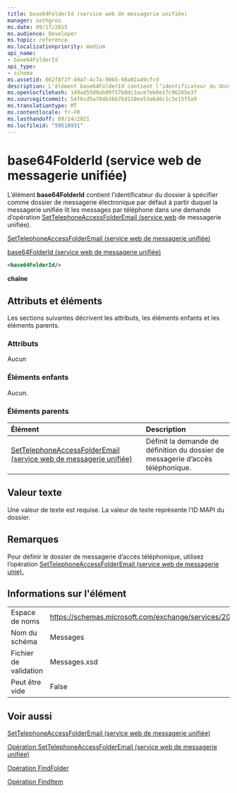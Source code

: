```yaml
---
title: base64FolderId (service web de messagerie unifiée)
manager: sethgros
ms.date: 09/17/2015
ms.audience: Developer
ms.topic: reference
ms.localizationpriority: medium
api_name:
- base64FolderId
api_type:
- schema
ms.assetid: 662f8f2f-49a7-4c7a-9065-98a02a49cfcd
description: L’élément base64FolderId contient l’identificateur du dossier à spécifier comme dossier de messagerie électronique par défaut à partir duquel la messagerie unifiée lit les messages par téléphone dans une demande d’opération SetTelephoneAccessFolderEmail (service web de messagerie unifiée).
ms.openlocfilehash: 149ad55d0ab09f57b0dc3ace7eb0e17c96265e3f
ms.sourcegitcommit: 54f6cd5a704b36b76d110ee53a6d6c1c3e15f5a9
ms.translationtype: MT
ms.contentlocale: fr-FR
ms.lasthandoff: 09/24/2021
ms.locfileid: "59518931"
---
```

# <a name="base64folderid-um-web-service"></a>base64FolderId (service web de messagerie unifiée)

L’élément **base64FolderId** contient l’identificateur du dossier à spécifier comme dossier de messagerie électronique par défaut à partir duquel la messagerie unifiée lit les messages par téléphone dans une demande d’opération [SetTelephoneAccessFolderEmail (service web](settelephoneaccessfolderemail-operation-um-web-service.md) de messagerie unifiée). 
  
[SetTelephoneAccessFolderEmail (service web de messagerie unifiée)](settelephoneaccessfolderemail-um-web-service.md)
  
[base64FolderId (service web de messagerie unifiée)](base64folderid-um-web-service.md)
  
```xml
<base64FolderId/>
```

 **chaîne**
## <a name="attributes-and-elements"></a>Attributs et éléments

Les sections suivantes décrivent les attributs, les éléments enfants et les éléments parents.
  
### <a name="attributes"></a>Attributs

Aucun
  
### <a name="child-elements"></a>Éléments enfants

Aucun.
  
### <a name="parent-elements"></a>Éléments parents

|**Élément**|**Description**|
|:-----|:-----|
|[SetTelephoneAccessFolderEmail (service web de messagerie unifiée)](settelephoneaccessfolderemail-um-web-service.md) <br/> |Définit la demande de définition du dossier de messagerie d’accès téléphonique.  <br/> |
   
## <a name="text-value"></a>Valeur texte

Une valeur de texte est requise. La valeur de texte représente l’ID MAPI du dossier.
  
## <a name="remarks"></a>Remarques

Pour définir le dossier de messagerie d’accès téléphonique, utilisez l’opération [SetTelephoneAccessFolderEmail (service web de messagerie unie).](settelephoneaccessfolderemail-operation-um-web-service.md)
  
## <a name="element-information"></a>Informations sur l'élément

|||
|:-----|:-----|
|Espace de noms  <br/> |https://schemas.microsoft.com/exchange/services/2006/messages  <br/> |
|Nom du schéma  <br/> |Messages  <br/> |
|Fichier de validation  <br/> |Messages.xsd  <br/> |
|Peut être vide  <br/> |False  <br/> |
   
## <a name="see-also"></a>Voir aussi



[SetTelephoneAccessFolderEmail (service web de messagerie unifiée)](settelephoneaccessfolderemail-um-web-service.md)
  
[Opération SetTelephoneAccessFolderEmail (service web de messagerie unifiée)](settelephoneaccessfolderemail-operation-um-web-service.md)
  
[Opération FindFolder](findfolder-operation.md)
  
[Opération FindItem](finditem-operation.md)

